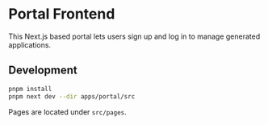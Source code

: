 # Portal Frontend

This Next.js based portal lets users sign up and log in to manage generated applications.

## Development

```bash
pnpm install
pnpm next dev --dir apps/portal/src
```

Pages are located under `src/pages`.
